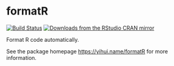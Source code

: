 # formatR

[![Build Status](https://travis-ci.org/yihui/formatR.svg)](https://travis-ci.org/yihui/formatR)
[![Downloads from the RStudio CRAN mirror](https://cranlogs.r-pkg.org/badges/formatR)](https://cran.r-project.org/package=formatR)

Format R code automatically.

See the package homepage <https://yihui.name/formatR> for more information.
